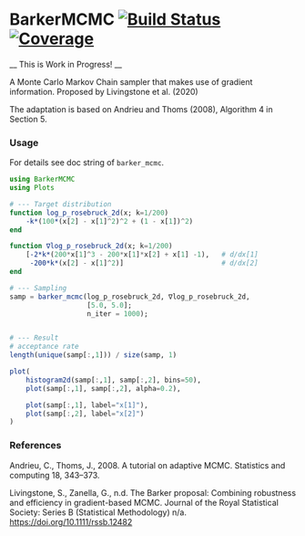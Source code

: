 # BarkerMCMC [![Build Status](https://github.com/scheidan/BarkerMCMC.jl/actions/workflows/CI.yml/badge.svg?branch=main)](https://github.com/scheidan/BarkerMCMC.jl/actions/workflows/CI.yml?query=branch%3Amain) [![Coverage](https://codecov.io/gh/scheidan/BarkerMCMC.jl/branch/main/graph/badge.svg)](https://codecov.io/gh/scheidan/BarkerMCMC.jl)


__ This is Work in Progress! __

A Monte Carlo Markov Chain sampler that makes use of gradient
information. Proposed by Livingstone et al. (2020)

The adaptation is based on Andrieu and Thoms (2008), Algorithm 4 in Section 5.

### Usage

For details see doc string of `barker_mcmc`.

```Julia
using BarkerMCMC
using Plots

# --- Target distribution
function log_p_rosebruck_2d(x; k=1/200)
    -k*(100*(x[2] - x[1]^2)^2 + (1 - x[1])^2)
end

function ∇log_p_rosebruck_2d(x; k=1/200)
    [-2*k*(200*x[1]^3 - 200*x[1]*x[2] + x[1] -1),   # d/dx[1]
     -200*k*(x[2] - x[1]^2)]                        # d/dx[2]
end

# --- Sampling
samp = barker_mcmc(log_p_rosebruck_2d, ∇log_p_rosebruck_2d,
                   [5.0, 5.0];
                   n_iter = 1000);


# --- Result
# acceptance rate
length(unique(samp[:,1])) / size(samp, 1)

plot(
    histogram2d(samp[:,1], samp[:,2], bins=50),
    plot(samp[:,1], samp[:,2], alpha=0.2),

    plot(samp[:,1], label="x[1]"),
    plot(samp[:,2], label="x[2]")
)

```


### References

Andrieu, C., Thoms, J., 2008. A tutorial on adaptive MCMC. Statistics and computing 18, 343–373.

Livingstone, S., Zanella, G., n.d. The Barker proposal: Combining robustness and efficiency in gradient-based MCMC. Journal of the Royal Statistical Society: Series B (Statistical Methodology) n/a. https://doi.org/10.1111/rssb.12482
